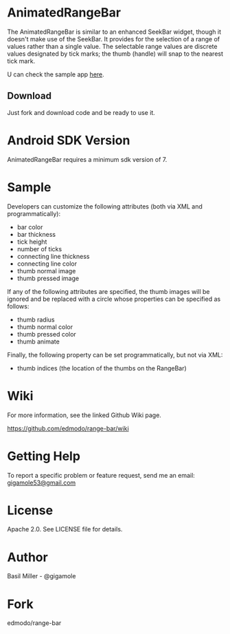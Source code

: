 AnimatedRangeBar
=======
The AnimatedRangeBar is similar to an enhanced SeekBar widget, though it doesn't make use of the SeekBar. It provides for the selection of a range of values rather than a single value. The selectable range values are discrete values designated by tick marks; the thumb (handle) will snap to the nearest tick mark.

[](https://lh4.googleusercontent.com/-Nuv3lfv7bfg/VrIlmOqGo6I/AAAAAAAACHo/PsXzih4IbZ4/w280-h477-no/afgl.gif)

U can check the sample app [here](https://github.com/GIGAMOLE/AnimatedRangeBar/tree/master/RangeBarSample).

Download
------------
Just fork and download code and be ready to use it.

Android SDK Version
=========
AnimatedRangeBar requires a minimum sdk version of 7.

Sample
========
Developers can customize the following attributes (both via XML and programmatically):

- bar color
- bar thickness
- tick height
- number of ticks
- connecting line thickness
- connecting line color
- thumb normal image
- thumb pressed image

If any of the following attributes are specified, the thumb images will be ignored and be replaced with a circle whose properties can be specified as follows:

- thumb radius
- thumb normal color
- thumb pressed color
- thumb animate

Finally, the following property can be set programmatically, but not via XML:

- thumb indices (the location of the thumbs on the RangeBar)

Wiki
======
For more information, see the linked Github Wiki page.

https://github.com/edmodo/range-bar/wiki

Getting Help
======
To report a specific problem or feature request, send me an email: gigamole53@gmail.com

License
======
Apache 2.0. See LICENSE file for details.

Author
=======
Basil Miller - @gigamole

Fork
=======
edmodo/range-bar
